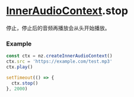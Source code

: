 # [InnerAudioContext](./../InnerAudioContext).stop

停止，停止后的音频再播放会从头开始播放。

### Example

```ts
const ctx = nz.createInnerAudioContext()
ctx.src = 'https://example.com/test.mp3'
ctx.play()

setTimeout(() => {
  ctx.stop()
}, 2000)
```
